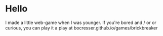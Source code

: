# Hello
I made a little web-game when I was younger. If you're bored and / or or curious, you can play it a play at bocresser.github.io/games/brickbreaker
